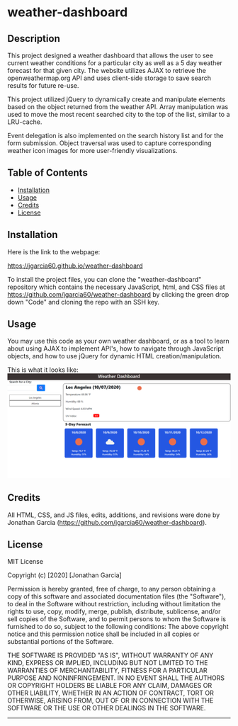 # weather-dashboard

## Description 

This project designed a weather dashboard that allows the user to see current weather conditions for a particular city as well as a 5 day weather forecast for that given city. The website utilizes AJAX to retrieve the openweathermap.org API and uses client-side storage to save search results for future re-use.

This project utilized jQuery to dynamically create and manipulate elements based on the object returned from the weather API. Array manipulation was used to move the most recent searched city to the top of the list, similar to a LRU-cache. 

Event delegation is also implemented on the search history list and for the form submission. Object traversal was used to capture corresponding weather icon images for more user-friendly visualizations.

## Table of Contents 

* [Installation](#installation)
* [Usage](#usage)
* [Credits](#credits)
* [License](#license)


## Installation

Here is the link to the webpage:

https://jgarcia60.github.io/weather-dashboard 

To install the project files, you can clone the "weather-dashboard" repository which contains the necessary JavaScript, html, and CSS files at https://github.com/jgarcia60/weather-dashboard by clicking the green drop down "Code" and cloning the repo with an SSH key.  


## Usage 

You may use this code as your own weather dashboard, or as a tool to learn about using AJAX to implement API's, how to navigate through JavaScript objects, and how to use jQuery for dynamic HTML creation/manipulation.

This is what it looks like:
![screenshot](./weather-dashboard.png)


## Credits

All HTML, CSS, and JS files, edits, additions, and revisions were done by Jonathan Garcia (https://github.com/jgarcia60/weather-dashboard). 

## License

MIT License

Copyright (c) [2020] [Jonathan Garcia]

Permission is hereby granted, free of charge, to any person obtaining a copy
of this software and associated documentation files (the "Software"), to deal
in the Software without restriction, including without limitation the rights
to use, copy, modify, merge, publish, distribute, sublicense, and/or sell
copies of the Software, and to permit persons to whom the Software is
furnished to do so, subject to the following conditions:
The above copyright notice and this permission notice shall be included in all
copies or substantial portions of the Software.

THE SOFTWARE IS PROVIDED "AS IS", WITHOUT WARRANTY OF ANY KIND, EXPRESS OR
IMPLIED, INCLUDING BUT NOT LIMITED TO THE WARRANTIES OF MERCHANTABILITY,
FITNESS FOR A PARTICULAR PURPOSE AND NONINFRINGEMENT. IN NO EVENT SHALL THE
AUTHORS OR COPYRIGHT HOLDERS BE LIABLE FOR ANY CLAIM, DAMAGES OR OTHER
LIABILITY, WHETHER IN AN ACTION OF CONTRACT, TORT OR OTHERWISE, ARISING FROM,
OUT OF OR IN CONNECTION WITH THE SOFTWARE OR THE USE OR OTHER DEALINGS IN THE
SOFTWARE.


---